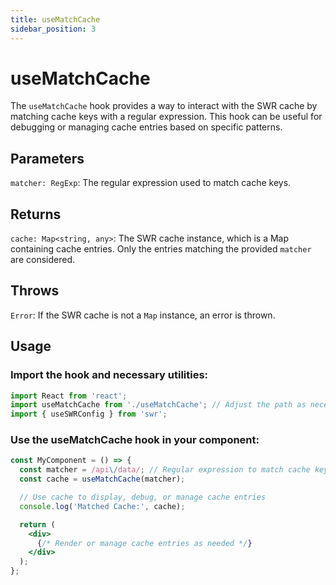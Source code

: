 ```yaml
---
title: useMatchCache
sidebar_position: 3
---
```


# useMatchCache

The `useMatchCache` hook provides a way to interact with the SWR cache by matching cache keys with a regular expression. This hook can be useful for debugging or managing cache entries based on specific patterns.

## Parameters

`matcher: RegExp`: The regular expression used to match cache keys.

## Returns

`cache: Map<string, any>`: The SWR cache instance, which is a Map containing cache entries. Only the entries matching the provided `matcher` are considered.

## Throws

`Error`: If the SWR cache is not a `Map` instance, an error is thrown.

## Usage

### Import the hook and necessary utilities:

```jsx
import React from 'react';
import useMatchCache from './useMatchCache'; // Adjust the path as necessary
import { useSWRConfig } from 'swr';
```

### Use the useMatchCache hook in your component:

```jsx
const MyComponent = () => {
  const matcher = /api\/data/; // Regular expression to match cache keys
  const cache = useMatchCache(matcher);

  // Use cache to display, debug, or manage cache entries
  console.log('Matched Cache:', cache);

  return (
    <div>
      {/* Render or manage cache entries as needed */}
    </div>
  );
};
```